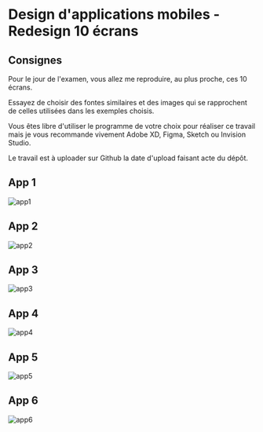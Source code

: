 # Design d'applications mobiles - Redesign 10 écrans

## Consignes

Pour le jour de l'examen, vous allez me reproduire, au plus proche, ces 10 écrans.

Essayez de choisir des fontes similaires et des images qui se rapprochent de celles utilisées dans les exemples choisis.

Vous êtes libre d'utiliser le programme de votre choix pour réaliser ce travail mais je vous recommande vivement Adobe XD, Figma, Sketch ou Invision Studio.

Le travail est à uploader sur Github la date d'upload faisant acte du dépôt.


## App 1

![app1](/apps/app1.jpg)

## App 2

![app2](/apps/app2.jpg)

## App 3

![app3](/apps/app3.jpg)

## App 4

![app4](/apps/app4.jpg)

## App 5

![app5](/apps/app5.jpg)

## App 6

![app6](/apps/app6.png)
